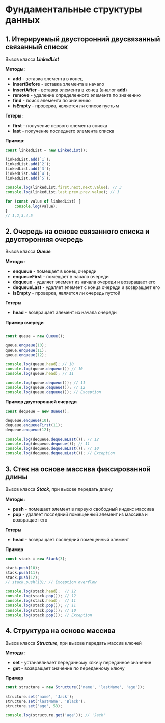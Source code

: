 # Фундаментальные структуры данных

## 1. Итерируемый двусторонний двусвязанный связанный список

Вызов класса ***LinkedList***

**Методы:**

- **add** - вставка элемента в конец
- **insertBefore** - вставка элемента в начало
- **insertAfter** - вставка элемента в конец (аналог **add**)
- **remove** - удаление определенного элемента по значению
- **find** - поиск элемента по значению
- **isEmpty** - проверка, является ли список пустым

**Гетеры:**

- **first** - получение первого элемента списка
- **last** - получение последнего элемента списка

**Пример:**

```js
const linkedList = new LinkedList();

linkedList.add(`1`);
linkedList.add(`2`);
linkedList.add(`3`);
linkedList.add(`4`);
linkedList.add(`5`);

console.log(linkedList.first.next.next.value); // 3
console.log(linkedList.last.prev.prev.value); // 3

for (const value of linkedList) {
	console.log(value); 
}
// 1,2,3,4,5
```

## 2. Очередь на основе связанного списка и двусторонняя очередь

Вызов класса ***Queue***

**Методы:**

- **enqueue** - помещает в конец очереди
- **enqueueFirst** - помещает в начало очереди
- **dequeue** - удаляет элемент из начала очереди и возвращает его
- **dequeueLast** - удаляет элемент с конца очереди и возвращает его
- **isEmpty** - проверка, является ли очередь пустой

**Гетеры**

- **head** - возвращает элемент из начала очереди

**Пример очереди**

```js

const queue = new Queue();

queue.enqueue(10);
queue.enqueue(11);
queue.enqueue(12);

console.log(queue.head); // 10
console.log(queue.dequeue()) // 10
console.log(queue.head); // 11

console.log(queue.dequeue()); // 11
console.log(queue.dequeue()); // 12
console.log(queue.dequeue()); // Exception
```

**Пример двусторонней очереди**

```js
const dequeue = new Queue();

dequeue.enqueue(10);
dequeue.enqueueFirst(11);
dequeue.enqueue(12);

console.log(dequeue.dequeueLast()); // 12
console.log(dequeue.dequeue()); // 11
console.log(dequeue.dequeueLast()); // 10
console.log(dequeue.dequeueLast()); // Exception
```

## 3. Стек на основе массива фиксированной длины

Вызов класса ***Stack***, при вызове передать длину

**Методы:**

- **push** - помещает элемент в первую свободный индекс массива
- **pop** - удаляет последний помещенный элемент из массива и возвращает его

**Гетеры**

- **head** - возвращает последний помещенный элемент

**Пример**

```js
const stack = new Stack(3);

stack.push(10);
stack.push(11);
stack.push(12);
// stack.push(13); // Exception overflow

console.log(stack.head);  // 12
console.log(stack.pop()); // 12
console.log(stack.head);  // 11
console.log(stack.pop()); // 11
console.log(stack.pop()); // 10
console.log(stack.pop()); // Exception
```

## 4. Структура на основе массива

Вызов класса ***Structure***, при вызове передать массив ключей

**Методы:**

- **set** - устанавливает переданному ключу переданное значение
- **get** - возвращает значение по переданному ключу

**Пример**

```js
const structure = new Structure(['name', 'lastName', 'age']);

structure.set('name', 'Jack');
structure.set('lastName', 'Black');
structure.set('age', 53);

console.log(structure.get('age')); // 'Jack'
```
